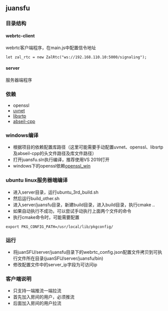## juansfu

### 目录结构
#### webrtc-client
webrtc客户端程序，在main.js中配置信令地址
```
let zal_rtc = new ZalRtc("ws://192.168.110.10:5000/signaling");
```
#### server
服务器端程序

### 依赖
* openssl
* [uvnet](https://github.com/tlexy/uvnet)
* [libsrtp](https://github.com/cisco/libsrtp)
* [abseil-cpp](https://github.com/abseil/abseil-cpp)

### windows编译
* 根据项目的依赖配置库路径（这里可能需要手动配置uvnet、openssl、libsrtp及abseil-cpp的头文件路径及库文件路径）
* 打开juansfu.sln执行编译，推荐使用VS 2019打开
* windows下的openssl依赖[openssl_win](https://github.com/tlexy/openssl1_1-win-build)

### ubuntu linux服务器端编译
* 进入server目录，运行ubuntu_3rd_build.sh
* 然后运行build_other.sh
* 进入server/juansfu目录，新建build目录，进入build目录，执行cmake ..
* 如果自动执行不成功，可以尝试手动执行上面两个文件的命令
* 执行cmake命令时，可能需要配置
```
export PKG_CONFIG_PATH=/usr/local/lib/pkgconfig/
```

### 运行
* 将juanSFU/server/juansfu目录下的webrtc_config.json配置文件拷贝到可执行文件所在目录(juanSFU/server/juansfu/bin)
* 修改配置文件中的server_ip字段为可访问ip

### 客户端说明
* 只支持一端推流一端拉流
* 首先加入房间的用户，必须推流
* 后面加入房间的用户拉流
